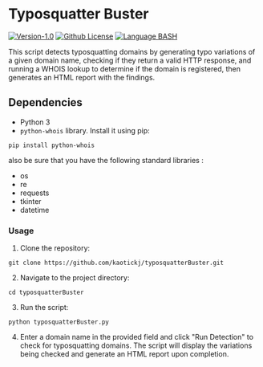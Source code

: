 # Typosquatter Buster
[![Version-1.0](https://img.shields.io/badge/Version-1.0-green)](https://img.shields.io/badge/Version-1.1-green) [![Github License](https://img.shields.io/github/license/kaotickj/typosquatterBuster)](https://github.com/kaotickj/DigEm/blob/main/LICENSE) [![Language BASH](https://img.shields.io/badge/Language-Python-green)](https://www.gnu.org/software/python/)

 This script detects typosquatting domains by generating typo variations of a given domain name, checking if they return a valid HTTP response, and running a WHOIS lookup to determine if the domain is registered, then generates an HTML report with the findings.

## Dependencies

- Python 3
- `python-whois` library. Install it using pip:

```
pip install python-whois
```

also be sure that you have the following standard libraries :
- os
- re
- requests
- tkinter
- datetime

### Usage

1. Clone the repository:
```
git clone https://github.com/kaotickj/typosquatterBuster.git
```

2. Navigate to the project directory:
```
cd typosquatterBuster
```

3. Run the script:
```
python typosquatterBuster.py
```

4. Enter a domain name in the provided field and click "Run Detection" to check for typosquatting domains. The script will display the variations being checked and generate an HTML report upon completion.
